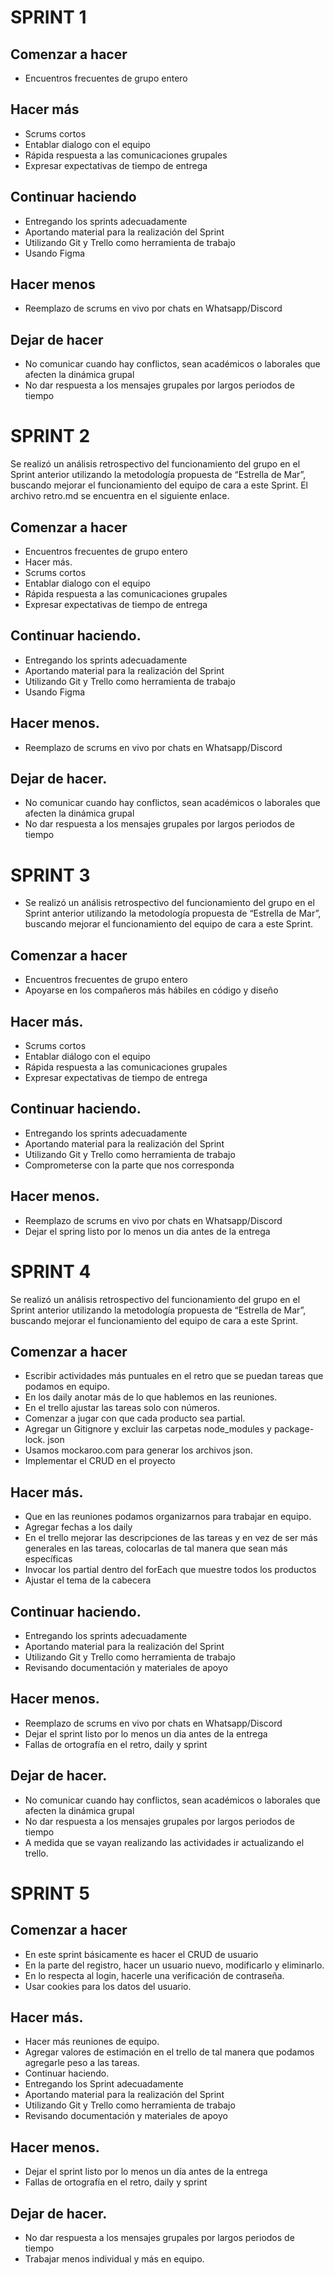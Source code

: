 
# SPRINT 1

##	Comenzar a hacer

- Encuentros frecuentes de grupo entero

## Hacer más

- Scrums cortos
- Entablar dialogo con el equipo
- Rápida respuesta a las comunicaciones grupales
- Expresar expectativas de tiempo de entrega

## Continuar haciendo
- Entregando los sprints adecuadamente
- Aportando material para la realización del Sprint
- Utilizando Git y Trello como herramienta de trabajo
- Usando Figma

## Hacer menos

- Reemplazo de scrums en vivo por chats en Whatsapp/Discord

## Dejar de hacer

- No comunicar cuando hay conflictos, sean académicos o laborales que afecten la dinámica grupal
- No dar respuesta a los mensajes grupales por largos periodos de tiempo

#  SPRINT 2 

Se realizó un análisis retrospectivo del funcionamiento del grupo en el Sprint anterior utilizando la metodología propuesta de “Estrella de Mar”, buscando mejorar el funcionamiento del equipo de cara a este Sprint. El archivo retro.md se encuentra en el siguiente enlace.

## Comenzar a hacer

- Encuentros frecuentes de grupo entero
- Hacer más.
- Scrums cortos
- Entablar dialogo con el equipo
- Rápida respuesta a las comunicaciones grupales
- Expresar expectativas de tiempo de entrega

## Continuar haciendo.

- Entregando los sprints adecuadamente
- Aportando material para la realización del Sprint
- Utilizando Git y Trello como herramienta de trabajo
- Usando Figma

## Hacer menos.

- Reemplazo de scrums en vivo por chats en Whatsapp/Discord

## Dejar de hacer.

- No comunicar cuando hay conflictos, sean académicos o laborales que afecten la dinámica grupal
- No dar respuesta a los mensajes grupales por largos periodos de tiempo

# SPRINT 3

- Se realizó un análisis retrospectivo del funcionamiento del grupo en el Sprint anterior utilizando la metodología propuesta de “Estrella de Mar”, buscando mejorar el funcionamiento del equipo de cara a este Sprint. 


## Comenzar a hacer

- Encuentros frecuentes de grupo entero
- Apoyarse en los compañeros más hábiles en código y diseño

## Hacer más.

- Scrums cortos
- Entablar diálogo con el equipo
- Rápida respuesta a las comunicaciones grupales
- Expresar expectativas de tiempo de entrega

## Continuar haciendo.

- Entregando los sprints adecuadamente
- Aportando material para la realización del Sprint
- Utilizando Git y Trello como herramienta de trabajo
- Comprometerse con la parte que nos corresponda 

## Hacer menos.

- Reemplazo de scrums en vivo por chats en Whatsapp/Discord
- Dejar el spring listo por lo menos un dia antes de la entrega 

# SPRINT 4

Se realizó un análisis retrospectivo del funcionamiento del grupo en el Sprint anterior utilizando la metodología propuesta de “Estrella de Mar”, buscando mejorar el funcionamiento del equipo de cara a este Sprint.

## Comenzar a hacer

- Escribir actividades más puntuales en el retro que se puedan tareas que podamos en equipo.
- En los daily anotar más de lo que hablemos en las reuniones.
- En el trello ajustar las tareas solo con números.
- Comenzar a jugar con que cada producto sea partial.
- Agregar un Gitignore y excluir las carpetas node_modules  y  package-lock. json
- Usamos mockaroo.com para generar los archivos json.
- Implementar el CRUD en el proyecto

## Hacer más.

- Que en las reuniones podamos organizarnos para trabajar en equipo.
- Agregar fechas a los daily
- En el trello mejorar las descripciones de las tareas y en vez de ser más generales en las tareas, colocarlas de tal      manera que sean más específicas 
- Invocar los partial dentro del forEach que muestre todos los productos 
- Ajustar el tema de la cabecera

## Continuar haciendo.

- Entregando los sprints adecuadamente
- Aportando material para la realización del Sprint
- Utilizando Git y Trello como herramienta de trabajo
- Revisando documentación y materiales de apoyo

## Hacer menos.

- Reemplazo de scrums en vivo por chats en Whatsapp/Discord
- Dejar el sprint listo por lo menos un dia antes de la entrega 
- Fallas de ortografía en el retro, daily y sprint

## Dejar de hacer.

- No comunicar cuando hay conflictos, sean académicos o laborales que afecten la dinámica grupal
- No dar respuesta a los mensajes grupales por largos periodos de tiempo
- A medida que se vayan realizando las actividades  ir actualizando el trello.

# SPRINT 5

## Comenzar a hacer 

- En este sprint básicamente es hacer el CRUD de usuario  
- En la parte del registro, hacer un usuario nuevo, modificarlo y eliminarlo. 
- En lo respecta al login, hacerle una verificación de contraseña. 
- Usar cookies para los datos del usuario. 

## Hacer más. 

- Hacer más reuniones de equipo. 
- Agregar valores de estimación en el trello de tal manera que podamos agregarle peso a las tareas. 
- Continuar haciendo. 
- Entregando los Sprint adecuadamente 
- Aportando material para la realización del Sprint 
- Utilizando Git y Trello como herramienta de trabajo 
- Revisando documentación y materiales de apoyo 

 ## Hacer menos. 

- Dejar el sprint listo por lo menos un día antes de la entrega  
- Fallas de ortografía en el retro, daily y sprint 

## Dejar de hacer. 

- No dar respuesta a los mensajes grupales por largos periodos de tiempo 
- Trabajar menos individual y más en equipo.  
